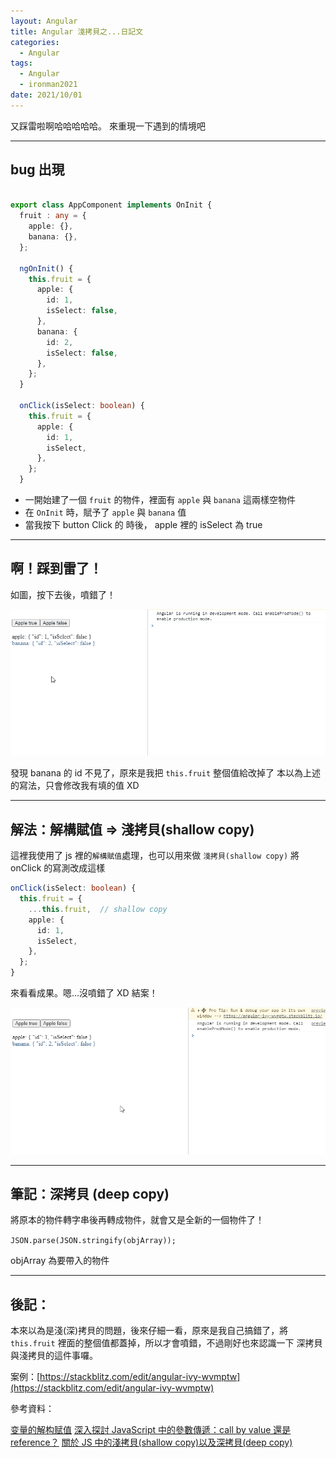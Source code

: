 ```yaml
---
layout: Angular
title: Angular 淺拷貝之...日記文
categories:
  - Angular
tags:
  - Angular
  - ironman2021
date: 2021/10/01
---
```


又踩雷啦啊哈哈哈哈哈。
來重現一下遇到的情境吧

---

## bug 出現

```ts

export class AppComponent implements OnInit {
  fruit : any = {
    apple: {},
    banana: {},
  };

  ngOnInit() {
    this.fruit = {
      apple: {
        id: 1,
        isSelect: false,
      },
      banana: {
        id: 2,
        isSelect: false,
      },
    };
  }

  onClick(isSelect: boolean) {
    this.fruit = {
      apple: {
        id: 1,
        isSelect,
      },
    };
  }

```

- 一開始建了一個 `fruit` 的物件，裡面有 `apple` 與 `banana` 這兩樣空物件
- 在 `OnInit` 時，賦予了 `apple` 與 `banana` 值
- 當我按下 button Click 的 時後， apple 裡的 isSelect 為 true

---

## 啊！踩到雷了！

如圖，按下去後，噴錯了！

![](assets/images/ironman/ng_shallowCopy-vs-deepCopy/n0KX6uJ.gif)

發現 banana 的 id 不見了，原來是我把 `this.fruit` 整個值給改掉了
本以為上述的寫法，只會修改我有填的值 XD

---

## 解法：解構賦值 => 淺拷貝(shallow copy)

這裡我使用了 js 裡的`解構賦值`處理，也可以用來做 `淺拷貝(shallow copy)`
將 onClick 的寫測改成這樣

```ts
onClick(isSelect: boolean) {
  this.fruit = {
    ...this.fruit,  // shallow copy
    apple: {
      id: 1,
      isSelect,
    },
  };
}
```

來看看成果。嗯...沒噴錯了 XD 結案！

![](assets/images/ironman/ng_shallowCopy-vs-deepCopy/tDm3C0c.gif)

---

## 筆記：深拷貝 (deep copy)

將原本的物件轉字串後再轉成物件，就會又是全新的一個物件了！

`JSON.parse(JSON.stringify(objArray));`

objArray 為要帶入的物件

---

## 後記：

本來以為是淺(深)拷貝的問題，後來仔細一看，原來是我自己搞錯了，將 `this.fruit` 裡面的整個值都蓋掉，所以才會噴錯，不過剛好也來認識一下 深拷貝與淺拷貝的這件事囉。

案例：[https://stackblitz.com/edit/angular-ivy-wvmptw](https://stackblitz.com/edit/angular-ivy-wvmptw)

參考資料：

[变量的解构赋值](https://es6.ruanyifeng.com/#docs/destructuring)
[深入探討 JavaScript 中的參數傳遞：call by value 還是 reference？](https://blog.techbridge.cc/2018/06/23/javascript-call-by-value-or-reference/)
[關於 JS 中的淺拷貝(shallow copy)以及深拷貝(deep copy)](https://medium.com/andy-blog/%E9%97%9C%E6%96%BCjs%E4%B8%AD%E7%9A%84%E6%B7%BA%E6%8B%B7%E8%B2%9D-shallow-copy-%E4%BB%A5%E5%8F%8A%E6%B7%B1%E6%8B%B7%E8%B2%9D-deep-copy-5f5bbe96c122)
